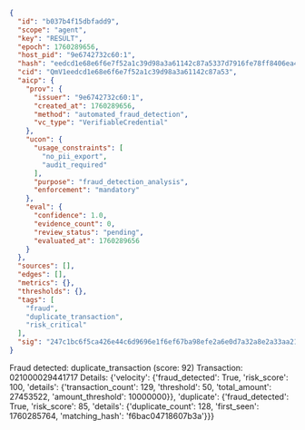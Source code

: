 ```json
{
  "id": "b037b4f15dbfadd9",
  "scope": "agent",
  "key": "RESULT",
  "epoch": 1760289656,
  "host_pid": "9e6742732c60:1",
  "hash": "eedcd1e68e6f6e7f52a1c39d98a3a61142c87a5337d7916fe78ff8406ea41486",
  "cid": "QmV1eedcd1e68e6f6e7f52a1c39d98a3a61142c87a53",
  "aicp": {
    "prov": {
      "issuer": "9e6742732c60:1",
      "created_at": 1760289656,
      "method": "automated_fraud_detection",
      "vc_type": "VerifiableCredential"
    },
    "ucon": {
      "usage_constraints": [
        "no_pii_export",
        "audit_required"
      ],
      "purpose": "fraud_detection_analysis",
      "enforcement": "mandatory"
    },
    "eval": {
      "confidence": 1.0,
      "evidence_count": 0,
      "review_status": "pending",
      "evaluated_at": 1760289656
    }
  },
  "sources": [],
  "edges": [],
  "metrics": {},
  "thresholds": {},
  "tags": [
    "fraud",
    "duplicate_transaction",
    "risk_critical"
  ],
  "sig": "247c1bc6f5ca426e44c6d9696e1f6ef67ba98efe2a6e0d7a32a8e2a33aa215b6"
}
```

Fraud detected: duplicate_transaction (score: 92)
Transaction: 021000029441717
Details: {'velocity': {'fraud_detected': True, 'risk_score': 100, 'details': {'transaction_count': 129, 'threshold': 50, 'total_amount': 27453522, 'amount_threshold': 10000000}}, 'duplicate': {'fraud_detected': True, 'risk_score': 85, 'details': {'duplicate_count': 128, 'first_seen': 1760285764, 'matching_hash': 'f6bac04718607b3a'}}}